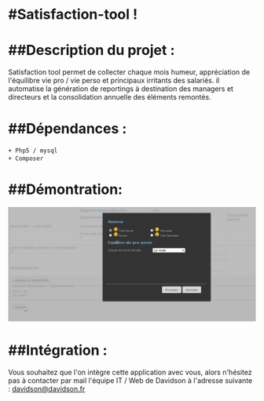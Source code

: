 #Satisfaction-tool !
=============

##Description du projet :
=====================

Satisfaction tool permet de collecter chaque mois humeur, appréciation de l'équilibre vie pro / vie perso et principaux irritants des salariés. 
il automatise la génération de reportings à destination des managers et directeurs et la consolidation annuelle des éléments remontés.

##Dépendances :
==================
    + Php5 / mysql
    + Composer

##Démontration:
================

![demo](demoGif/stf-demo.gif)


##Intégration :
================

Vous souhaitez que l'on intègre cette application avec vous, 
alors n'hésitez pas à contacter par mail l'équipe IT / Web de Davidson à l'adresse suivante : davidson@davidson.fr